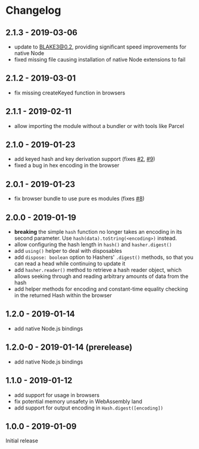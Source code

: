 # Changelog

## 2.1.3 - 2019-03-06

- update to BLAKE3@0.2, providing significant speed improvements for native Node
- fixed missing file causing installation of native Node extensions to fail

## 2.1.2 - 2019-03-01

- fix missing createKeyed function in browsers

## 2.1.1 - 2019-02-11

- allow importing the module without a bundler or with tools like Parcel

## 2.1.0 - 2019-01-23

- add keyed hash and key derivation support (fixes [#2](https://github.com/connor4312/blake3/issues/2), [#9](https://github.com/connor4312/blake3/issues/9))
- fixed a bug in hex encoding in the browser

## 2.0.1 - 2019-01-23

- fix browser bundle to use pure es modules (fixes [#8](https://github.com/connor4312/blake3/issues/8))

## 2.0.0 - 2019-01-19

- **breaking** the simple `hash` function no longer takes an encoding in its second parameter. Use `hash(data).toString(<encoding>)` instead.
- allow configuring the hash length in `hash()` and `hasher.digest()`
- add `using()` helper to deal with disposables
- add `dispose: boolean` option to Hashers' `.digest()` methods, so that you can read a head while continuing to update it
- add `hasher.reader()` method to retrieve a hash reader object, which allows seeking through and reading arbitrary amounts of data from the hash
- add helper methods for encoding and constant-time equality checking in the returned Hash within the browser

## 1.2.0 - 2019-01-14

- add native Node.js bindings

## 1.2.0-0 - 2019-01-14 (prerelease)

- add native Node.js bindings

## 1.1.0 - 2019-01-12

- add support for usage in browsers
- fix potential memory unsafety in WebAssembly land
- add support for output encoding in `Hash.digest([encoding])`

## 1.0.0 - 2019-01-09

Initial release
